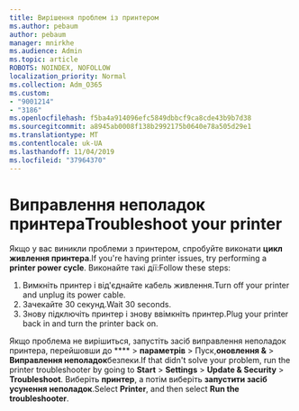 ```yaml
---
title: Вирішення проблем із принтером
ms.author: pebaum
author: pebaum
manager: mnirkhe
ms.audience: Admin
ms.topic: article
ROBOTS: NOINDEX, NOFOLLOW
localization_priority: Normal
ms.collection: Adm_O365
ms.custom:
- "9001214"
- "3186"
ms.openlocfilehash: f5ba4a914096efc5849dbbcf9ca8cde43b9b7d38
ms.sourcegitcommit: a8945ab0008f138b2992175b0640e78a505d29e1
ms.translationtype: MT
ms.contentlocale: uk-UA
ms.lasthandoff: 11/04/2019
ms.locfileid: "37964370"
---
```

# <a name="troubleshoot-your-printer"></a><span data-ttu-id="b3459-102">Виправлення неполадок принтера</span><span class="sxs-lookup"><span data-stu-id="b3459-102">Troubleshoot your printer</span></span>

<span data-ttu-id="b3459-103">Якщо у вас виникли проблеми з принтером, спробуйте виконати **цикл живлення принтера**.</span><span class="sxs-lookup"><span data-stu-id="b3459-103">If you're having printer issues, try performing a **printer power cycle**.</span></span> <span data-ttu-id="b3459-104">Виконайте такі дії:</span><span class="sxs-lookup"><span data-stu-id="b3459-104">Follow these steps:</span></span>

1. <span data-ttu-id="b3459-105">Вимкніть принтер і від'єднайте кабель живлення.</span><span class="sxs-lookup"><span data-stu-id="b3459-105">Turn off your printer and unplug its power cable.</span></span>
2. <span data-ttu-id="b3459-106">Зачекайте 30 секунд.</span><span class="sxs-lookup"><span data-stu-id="b3459-106">Wait 30 seconds.</span></span>
3. <span data-ttu-id="b3459-107">Знову підключіть принтер і знову ввімкніть принтер.</span><span class="sxs-lookup"><span data-stu-id="b3459-107">Plug your printer back in and turn the printer back on.</span></span>

<span data-ttu-id="b3459-108">Якщо проблема не вирішиться, запустіть засіб виправлення неполадок принтера, перейшовши до \*\*\*\* > **параметрів** > Пуск,**оновлення &** > **Виправлення неполадок**безпеки.</span><span class="sxs-lookup"><span data-stu-id="b3459-108">If that didn't solve your problem, run the printer troubleshooter by going to **Start** > **Settings** > **Update & Security** > **Troubleshoot**.</span></span> <span data-ttu-id="b3459-109">Виберіть **принтер**, а потім виберіть **запустити засіб усунення неполадок**.</span><span class="sxs-lookup"><span data-stu-id="b3459-109">Select **Printer**, and then select **Run the troubleshooter**.</span></span>
